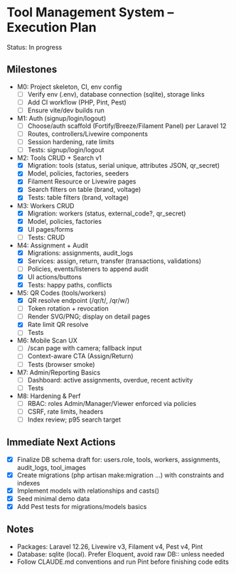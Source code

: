 # Tool Management System – Execution Plan

Status: In progress

## Milestones
- M0: Project skeleton, CI, env config
  - [ ] Verify env (.env), database connection (sqlite), storage links
  - [ ] Add CI workflow (PHP, Pint, Pest)
  - [ ] Ensure vite/dev builds run
- M1: Auth (signup/login/logout)
  - [ ] Choose/auth scaffold (Fortify/Breeze/Filament Panel) per Laravel 12
  - [ ] Routes, controllers/Livewire components
  - [ ] Session hardening, rate limits
  - [ ] Tests: signup/login/logout
- M2: Tools CRUD + Search v1
  - [x] Migration: tools (status, serial unique, attributes JSON, qr_secret)
  - [x] Model, policies, factories, seeders
  - [x] Filament Resource or Livewire pages
  - [x] Search filters on table (brand, voltage)
  - [x] Tests: table filters (brand, voltage)
- M3: Workers CRUD
  - [x] Migration: workers (status, external_code?, qr_secret)
  - [x] Model, policies, factories
  - [x] UI pages/forms
  - [ ] Tests: CRUD
- M4: Assignment + Audit
  - [x] Migrations: assignments, audit_logs
  - [x] Services: assign, return, transfer (transactions, validations)
  - [ ] Policies, events/listeners to append audit
  - [x] UI actions/buttons
  - [x] Tests: happy paths, conflicts
- M5: QR Codes (tools/workers)
  - [x] QR resolve endpoint (/qr/t/<token>, /qr/w/<token>)
  - [ ] Token rotation + revocation
  - [ ] Render SVG/PNG; display on detail pages
  - [x] Rate limit QR resolve
  - [ ] Tests
- M6: Mobile Scan UX
  - [ ] /scan page with camera; fallback input
  - [ ] Context-aware CTA (Assign/Return)
  - [ ] Tests (browser smoke)
- M7: Admin/Reporting Basics
  - [ ] Dashboard: active assignments, overdue, recent activity
  - [ ] Tests
- M8: Hardening & Perf
  - [ ] RBAC: roles Admin/Manager/Viewer enforced via policies
  - [ ] CSRF, rate limits, headers
  - [ ] Index review; p95 search target

## Immediate Next Actions
- [x] Finalize DB schema draft for: users.role, tools, workers, assignments, audit_logs, tool_images
- [x] Create migrations (php artisan make:migration …) with constraints and indexes
- [x] Implement models with relationships and casts()
- [x] Seed minimal demo data
- [x] Add Pest tests for migrations/models basics

## Notes
- Packages: Laravel 12.26, Livewire v3, Filament v4, Pest v4, Pint
- Database: sqlite (local). Prefer Eloquent, avoid raw DB:: unless needed
- Follow CLAUDE.md conventions and run Pint before finishing code edits
